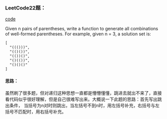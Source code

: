 ### LeetCode22题：
[code](/Recursion/GenerateParentheses.py)

Given n pairs of parentheses, write a function to generate all combinations of well-formed parentheses.
For example, given n = 3, a solution set is:
```
[
  "((()))",
  "(()())",
  "(())()",
  "()(())",
  "()()()"
]
```
#### 思路：
虽然刷了很多题，但对递归这种思想一直都是懵懵懂懂，跳进去就出不来了，直接看代码似乎很好理解，但是自己很难写出来。大概说一下此题的思路：首先写出跳出条件，
当括号为n对时则跳出，当左括号不到n时，用左括号补充，右括号与左括号不匹配时，用右括号补充。
